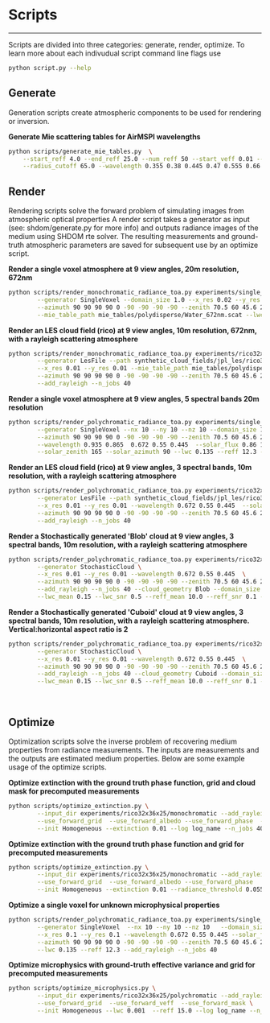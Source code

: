 # Scripts
--- 
Scripts are divided into three categories: generate, render, optimize.
To learn more about each indivudual script command line flags use
```sh
python script.py --help
```

## Generate
Generation scripts create atmospheric components to be used for rendering or inversion.

**Generate Mie scattering tables for AirMSPI wavelengths**
```sh
python scripts/generate_mie_tables.py  \
    --start_reff 4.0 --end_reff 25.0 --num_reff 50 --start_veff 0.01 --end_veff 0.2 --num veff 50 \
    --radius_cutoff 65.0 --wavelength 0.355 0.38 0.445 0.47 0.555 0.66 0.865 0.935
```


## Render
Rendering scripts solve the forward problem of simulating images from atmospheric optical properties
A render script takes a generator as input (see: shdom/generate.py for more info) and outputs radiance images of the medium using SHDOM rte solver. The resulting measurements and ground-truth atmospheric parameters are saved for subsequent use by an optimize script.

**Render a single voxel atmosphere at 9 view angles, 20m resolution, 672nm**
```sh
python scripts/render_monochromatic_radiance_toa.py experiments/single_voxel/monochromatic \
        --generator SingleVoxel --domain_size 1.0 --x_res 0.02 --y_res 0.02 --nx 10 --ny 10 --nz 10  \
        --azimuth 90 90 90 90 0 -90 -90 -90 -90 --zenith 70.5 60 45.6 26.1 0.0 26.1 45.6 60 70.5 \
        --mie_table_path mie_tables/polydisperse/Water_672nm.scat --lwc 0.1 --reff 10.0 --add_rayleigh
```

**Render an LES cloud field (rico) at 9 view angles, 10m resolution, 672nm, with a rayleigh scattering atmosphere**
```sh
python scripts/render_monochromatic_radiance_toa.py experiments/rico32x36x25/monochromatic \
        --generator LesFile --path synthetic_cloud_fields/jpl_les/rico32x36x25.txt \
        --x_res 0.01 --y_res 0.01 --mie_table_path mie_tables/polydisperse/Water_672nm.scat \
        --azimuth 90 90 90 90 0 -90 -90 -90 -90 --zenith 70.5 60 45.6 26.1 0.0 26.1 45.6 60 70.5 \
        --add_rayleigh --n_jobs 40 
```

**Render a single voxel atmosphere at 9 view angles, 5 spectral bands 20m resolution**
```sh
python scripts/render_polychromatic_radiance_toa.py experiments/single_voxel/polychromatic \
        --generator SingleVoxel --nx 10 --ny 10 --nz 10 --domain_size 1.0 --x_res 0.02 --y_res 0.02 \
        --azimuth 90 90 90 90 0 -90 -90 -90 -90 --zenith 70.5 60 45.6 26.1 0.0 26.1 45.6 60 70.5 \
        --wavelength 0.935 0.865  0.672 0.55 0.445  --solar_flux 0.86 1.008 1.553 1.853 1.868 \
        --solar_zenith 165 --solar_azimuth 90 --lwc 0.135 --reff 12.3 --add_rayleigh --n_jobs 40
```        
        
**Render an LES cloud field (rico) at 9 view angles, 3 spectral bands, 10m resolution, with a rayleigh scattering atmosphere**
```sh
python scripts/render_polychromatic_radiance_toa.py experiments/rico32x36x25/polychromatic \
        --generator LesFile --path synthetic_cloud_fields/jpl_les/rico32x36x25.txt \
        --x_res 0.01 --y_res 0.01 --wavelength 0.672 0.55 0.445  --solar_flux 1.553 1.853 1.868 \
        --azimuth 90 90 90 90 0 -90 -90 -90 -90 --zenith 70.5 60 45.6 26.1 0.0 26.1 45.6 60 70.5 \
        --add_rayleigh --n_jobs 40
```
**Render a Stochastically generated 'Blob' cloud at 9 view angles, 3 spectral bands, 10m resolution, with a rayleigh scattering atmosphere**
```sh
python scripts/render_polychromatic_radiance_toa.py experiments/rico32x36x25/polychromatic \
        --generator StochasticCloud \
        --x_res 0.01 --y_res 0.01 --wavelength 0.672 0.55 0.445  \
        --azimuth 90 90 90 90 0 -90 -90 -90 -90 --zenith 70.5 60 45.6 26.1 0.0 26.1 45.6 60 70.5 \
        --add_rayleigh --n_jobs 40 --cloud_geometry Blob --domain_size 1.0 --nx 25 --ny 25 --nz 25 --beta -1.6667 \
        --lwc_mean 0.15 --lwc_snr 0.5 --reff_mean 10.0 --reff_snr 0.1 --solar_zenith 135 --aspect_ratio 1.0
```

**Render a Stochastically generated 'Cuboid' cloud at 9 view angles, 3 spectral bands, 10m resolution, with a rayleigh scattering atmosphere. Vertical:horizontal aspect ratio is 2**
```sh
python scripts/render_polychromatic_radiance_toa.py experiments/rico32x36x25/polychromatic \
        --generator StochasticCloud \
        --x_res 0.01 --y_res 0.01 --wavelength 0.672 0.55 0.445  \
        --azimuth 90 90 90 90 0 -90 -90 -90 -90 --zenith 70.5 60 45.6 26.1 0.0 26.1 45.6 60 70.5 \
        --add_rayleigh --n_jobs 40 --cloud_geometry Cuboid --domain_size 1.0 --nx 25 --ny 25 --nz 25 --beta -1.6667 \
        --lwc_mean 0.15 --lwc_snr 0.5 --reff_mean 10.0 --reff_snr 0.1 --solar_zenith 135 --aspect_ratio 2.0
```

&nbsp;

## Optimize

Optimization scripts solve the inverse problem of recovering medium properties from radiance measurements. 
The inputs are measurements and the outputs are estimated medium properties. Below are some example usage of the optimize scripts.

**Optimize extinction with the ground truth phase function, grid and cloud mask for precomputed measurements**
```sh
python scripts/optimize_extinction.py \
        --input_dir experiments/rico32x36x25/monochromatic --add_rayleigh \
        --use_forward_grid  --use_forward_albedo --use_forward_phase  --use_forward_mask \
        --init Homogeneous --extinction 0.01 --log log_name --n_jobs 40 
```  
        
**Optimize extinction with the ground truth phase function and grid for precomputed measurements**
```sh 
python scripts/optimize_extinction.py \
        --input_dir experiments/rico32x36x25/monochromatic --add_rayleigh \
        --use_forward_grid  --use_forward_albedo --use_forward_phase   \
        --init Homogeneous --extinction 0.01 --radiance_threshold 0.055 --log log_name --n_jobs 40 
```


**Optimize a single voxel for unknown microphysical properties**
```sh
python scripts/render_polychromatic_radiance_toa.py experiments/single_voxel/polychromatic \
        --generator SingleVoxel  --nx 10 --ny 10 --nz 10   --domain_size 1.0 \
        --x_res 0.1 --y_res 0.1 --wavelength 0.672 0.55 0.445 --solar_flux 1.553 1.853 1.868 \
        --azimuth 90 90 90 90 0 -90 -90 -90 -90 --zenith 70.5 60 45.6 26.1 0.0 26.1 45.6 60 70.5 \
        --lwc 0.135 --reff 12.3 --add_rayleigh --n_jobs 40
 ```      
        
**Optimize microphysics with ground-truth effective variance and grid for precomputed measurements**
```sh
python scripts/optimize_microphysics.py \
        --input_dir experiments/rico32x36x25/polychromatic --add_rayleigh\
        --use_forward_grid  --use_forward_veff  --use_forward_mask \
        --init Homogeneous --lwc 0.001  --reff 15.0 --log log_name --n_jobs 40 
```
    
